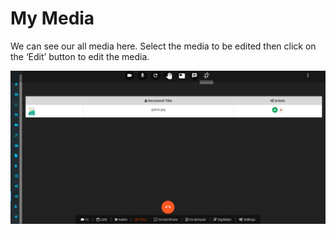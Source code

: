 # My Media

We can see our all media here. Select the media to be edited then click on the ‘Edit’ button to edit the media.

![](../.gitbook/assets/image%20%28202%29.png)

